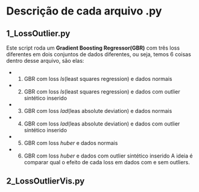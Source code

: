 # Descrição de cada arquivo .py

## 1_LossOutlier.py
Este script roda um **Gradient Boosting Regressor(GBR)** com três loss diferentes em dois conjuntos de dados diferentes, ou seja, temos 6 coisas dentro desse arquivo, são elas:
- 1) GBR com loss _ls_(least squares regression) e dados normais
- 2) GBR com loss _ls_(least squares regression) e dados com outlier sintético inserido
- 3) GBR com loss _lad_(leas absolute deviation) e dados normais
- 4) GBR com loss _lad_(leas absolute deviation) e dados com outlier sintético inserido
- 5) GBR com loss _huber_ e dados normais
- 6) GBR com loss _huber_ e dados com outlier sintético inserido
A ideia é comparar qual o efeito de cada loss em dados com e sem outliers.

## 2_LossOutlierVis.py

